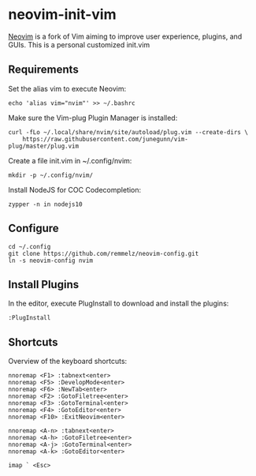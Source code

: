 # neovim-init-vim
[Neovim](https://neovim.io/) is a fork of Vim aiming to improve user experience, 
plugins, and GUIs. This is a personal customized init.vim

## Requirements
Set the alias vim to execute Neovim:

    echo 'alias vim="nvim"' >> ~/.bashrc

Make sure the Vim-plug Plugin Manager is installed:

    curl -fLo ~/.local/share/nvim/site/autoload/plug.vim --create-dirs \
        https://raw.githubusercontent.com/junegunn/vim-plug/master/plug.vim

Create a file init.vim in ~/.config/nvim:

    mkdir -p ~/.config/nvim/

Install NodeJS for COC Codecompletion:

    zypper -n in nodejs10

## Configure

    cd ~/.config
    git clone https://github.com/remmelz/neovim-config.git
    ln -s neovim-config nvim


## Install Plugins
In the editor, execute PlugInstall to download and install the plugins:

    :PlugInstall

## Shortcuts
Overview of the keyboard shortcuts:

```
nnoremap <F1> :tabnext<enter>
nnoremap <F5> :DevelopMode<enter>
nnoremap <F6> :NewTab<enter>
nnoremap <F2> :GotoFiletree<enter>
nnoremap <F3> :GotoTerminal<enter>
nnoremap <F4> :GotoEditor<enter>
nnoremap <F10> :ExitNeovim<enter>

nnoremap <A-n> :tabnext<enter>
nnoremap <A-h> :GotoFiletree<enter>
nnoremap <A-j> :GotoTerminal<enter>
nnoremap <A-k> :GotoEditor<enter>

imap ` <Esc>
```


